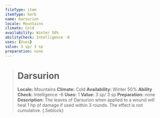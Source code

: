 ```yaml
---
fileType: item
itemType: herb
name: Darsurion
locale: Mountains
climate: Cold
availability: Winter 50%
abilityCheck: Intelligence -6
uses: {Uses}
value: 3 sp/ 3 sp
preparation: none
---
```

>#  Darsurion
>
> **Locale:** Mountains
> **Climate:** Cold
> **Availability:** Winter 50%
> **Ability Check:** Intelligence -6
> **Uses:** 1
> **Value:** 3 sp/ 3 sp
> **Preparation:** none
> **Description:** The leaves of Darsurion when applied to a wound will heal 1 hp of damage if used within 3 rounds. The effect is not cumulative.
{.5eblock}

